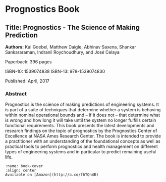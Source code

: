 
# Prognostics Book 

## Title: Prognostics - The Science of Making Prediction

**Authors:** Kai Goebel, Matthew Daigle, Abhinav Saxena, Shankar Sankararaman, Indranil Roychoudhury, and José Celaya

Paperback: 396 pages

ISBN-10: 1539074838
ISBN-13: 978-1539074830

Published: April, 2017

### Abstract 
Prognostics is the science of making predictions of engineering systems. It is part of a suite of techniques that determine whether a system is behaving within nominal operational bounds and – if it does not – that determine what is wrong and how long it will take until the system no longer fulfills certain functional requirements. This book presents the latest developments and research findings on the topic of prognostics by the Prognostics Center of Excellence at NASA Ames Research Center. The book is intended to provide a practitioner with an understanding of the foundational concepts as well as practical tools to perform prognostics and health management on different types of engineering systems and in particular to predict remaining useful life.



```{figure} ./media/book-cover.png
:name: book-cover
:align: center
Available on [Amazon](http://a.co/f6TQn4B)
```